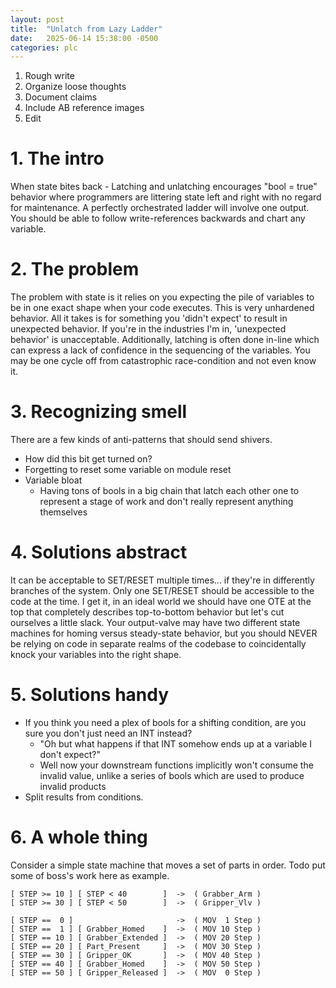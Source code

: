 ```yaml
---
layout: post
title:  "Unlatch from Lazy Ladder"
date:   2025-06-14 15:38:00 -0500
categories: plc
---
```


1. Rough write
1. Organize loose thoughts
1. Document claims
1. Include AB reference images
1. Edit

# 1. The intro
When state bites back - Latching and unlatching encourages "bool = true" behavior where programmers are littering state left and right with no regard for maintenance. A perfectly orchestrated ladder will involve one output. You should be able to follow write-references backwards and chart any variable. 


# 2. The problem
The problem with state is it relies on you expecting the pile of variables to be in one exact shape when your code executes. This is very unhardened behavior. All it takes is for something you 'didn't expect' to result in unexpected behavior. If you're in the industries I'm in, 'unexpected behavior' is unacceptable. Additionally, latching is often done in-line which can express a lack of confidence in the sequencing of the variables. You may be one cycle off from catastrophic race-condition and not even know it.


# 3. Recognizing smell
There are a few kinds of anti-patterns that should send shivers.
* How did this bit get turned on?
* Forgetting to reset some variable on module reset
* Variable bloat
  * Having tons of bools in a big chain that latch each other one to represent a stage of work and don't really represent anything themselves



# 4. Solutions abstract
It can be acceptable to SET/RESET multiple times... if they're in differently branches of the system. Only one SET/RESET should be accessible to the code at the time. I get it, in an ideal world we should have one OTE at the top that completely describes top-to-bottom behavior but let's cut ourselves a little slack. Your output-valve may have two different state machines for homing versus steady-state behavior, but you should NEVER be relying on code in separate realms of the codebase to coincidentally knock your variables into the right shape.


# 5. Solutions handy
* If you think you need a plex of bools for a shifting condition, are you sure you don't just need an INT instead?
  * "Oh but what happens if that INT somehow ends up at a variable I don't expect?"
  * Well now your downstream functions implicitly won't consume the invalid value, unlike a series of bools which are used to produce invalid products
* Split results from conditions.

# 6. A whole thing
Consider a simple state machine that moves a set of parts in order. Todo put some of boss's work here as example.

    [ STEP >= 10 ] [ STEP < 40        ]  ->  ( Grabber_Arm )
    [ STEP >= 30 ] [ STEP < 50        ]  ->  ( Gripper_Vlv )

    [ STEP ==  0 ]                       ->  ( MOV  1 Step )
    [ STEP ==  1 ] [ Grabber_Homed    ]  ->  ( MOV 10 Step )
    [ STEP == 10 ] [ Grabber_Extended ]  ->  ( MOV 20 Step )
    [ STEP == 20 ] [ Part_Present     ]  ->  ( MOV 30 Step )
    [ STEP == 30 ] [ Gripper_OK       ]  ->  ( MOV 40 Step )
    [ STEP == 40 ] [ Grabber_Homed    ]  ->  ( MOV 50 Step )
    [ STEP == 50 ] [ Gripper_Released ]  ->  ( MOV  0 Step )